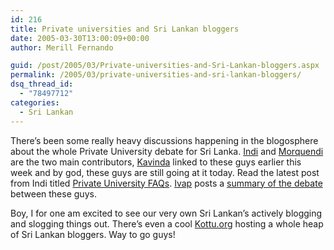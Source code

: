```yaml
---
id: 216
title: Private universities and Sri Lankan bloggers
date: 2005-03-30T13:00:09+00:00
author: Merill Fernando

guid: /post/2005/03/Private-universities-and-Sri-Lankan-bloggers.aspx
permalink: /2005/03/private-universities-and-sri-lankan-bloggers/
dsq_thread_id:
  - "78497712"
categories:
  - Sri Lankan
---
```

<p>There&rsquo;s been some really heavy discussions happening in the blogosphere about the whole Private University debate for Sri Lanka. <a href="http://indi.ca/">Indi</a> and <a href="http://morquendi.blogspot.com/">Morquendi</a> are the two main contributors, <a href="http://blog.brainwaves.ws/">Kavinda</a> linked to these guys earlier this week and by god, these guys are still going at it today. Read the latest post from Indi titled <a href="http://indi.ca/2005/03/private-universities-sri-lanka/">Private University FAQs</a>. <a href="http://ivap.blogspot.com/">Ivap</a> posts a <a href="http://ivap.blogspot.com/2005/03/and-happy-couple-they-make-not.html">summary of the debate</a> between these guys.</p>
<p>Boy, I for one am excited to see our very own Sri Lankan&rsquo;s actively blogging and slogging things out. There&rsquo;s even a cool <a href="http://kottu.org/">Kottu.org</a> hosting a whole heap of Sri Lankan bloggers. Way to go guys!</p>